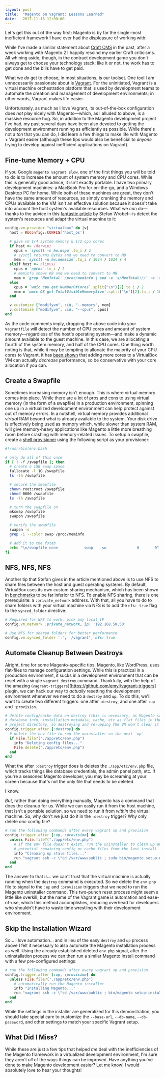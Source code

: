 ```yaml
---
layout: post
title:  "Magento on Vagrant: Lessons Learned"
date:   2017-11-16 12:00:00
---
```

Let's get this out of the way first: Magento is by far the single-most inefficient framework I have ever had the displeasure of working with.

While I've made a similar statement about [Craft CMS](https://flower.codes/tutorials/2017/02/27/speed-up-craft-admin.html) in the past, after a week working with Magento 2 I happily rescind my earlier Craft criticisms. All whining aside, though, in the contract development game you don't always get to choose your technology stack; like it or not, the work has to get done and the bills have to get paid.

What we _do_ get to choose, in most situations, is our toolset. One tool I am unnecessarily passionate about is [Vagrant](https://www.vagrantup.com/). For the uninitiated, Vagrant is a virtual machine orchestration platform that is used by development teams to automate the creation and management of development environments; in other words, Vagrant makes life easier.

Unfortunately, as much as I love Vagrant, its out-of-the-box configuration does _not_ play nicely with Magento—which, as I alluded to above, is a massive resource hog. So, in addition to the Magento development project I've had, my past several days have been also devoted to getting the development environment running as efficiently as possible. While there's not a _ton_ that you can do, I did learn a few things to make life with Magento + Vagrant easier (although these tips would also be beneficial to _anyone_ trying to develop against inefficient applications on Vagrant).

## Fine-tune Memory + CPU

If you Google `magento vagrant slow`, one of the first things you will be told to do is to increase the amount of system memory and CPU cores. While this is generally good advice, it isn't exactly portable. I have two primary development machines: a MacBook Pro for on-the-go, and a Windows Desktop PC for home. While both of these machines are great, they don't have the same amount of resources, so simply cranking the memory and CPUs available to the VM isn't an effective solution because it doesn't take into account the host system's available resources. What we _can_ do—thanks to the advice in this [fantastic article](https://stefanwrobel.com/how-to-make-vagrant-performance-not-suck) by Stefan Wrobel—is detect the system's resources and adapt the virtual machine to it:

```ruby
config.vm.provider "virtualbox" do |v|
  host = RbConfig::CONFIG['host_os']

  # give vm 1/4 system memory & 1/2 cpu cores
  if host =~ /darwin/
    cpus = `sysctl -n hw.ncpu`.to_i / 2
    # sysctl returns Bytes and we need to convert to MB
    mem = `sysctl -n hw.memsize`.to_i / 1024 / 1024 / 4
  elsif host =~ /linux/
    cpus = `nproc`.to_i / 2
    # meminfo shows KB and we need to convert to MB
    mem = `grep 'MemTotal' /proc/meminfo | sed -e 's/MemTotal://' -e 's/ kB//'`.to_i / 1024 / 4
  else
    cpus = `wmic cpu get NumberOfCores`.split("\n")[2].to_i / 2
    mem = `wmic OS get TotalVisibleMemorySize`.split("\n")[2].to_i / 1024 /4
  end

  v.customize ["modifyvm", :id, "--memory", mem]
  v.customize ["modifyvm", :id, "--cpus", cpus]
end
```

As the code comments imply, dropping the above code into your `Vagrantfile` will detect the number of CPU cores and amount of system memory—regardless of the host's operating system—and make a dynamic amount available to the guest machine. In this case, we are allocating a fourth of the system memory, and half of the CPU cores. One thing worth noting is that, while it may be tempting to allocate the majority of your CPU cores to Vagrant, it has [been shown](https://ruin.io/benchmarking-virtualbox-multiple-core-performance/) that adding more cores to a VirtualBox VM can actually _decrease_ performance, so be conservative with your core allocation if you can.


## Create a Swapfile

Sometimes increasing memory isn't enough. This is where virtual memory comes into place. While there are a lot of pros and cons to using virtual memory (in the form of a swapfile) in a production environment, spinning one up in a virtualized development environment can help protect against out of memory errors. In a nutshell, virtual memory provides additional _virtual_ RAM beyond what is already available to the system. Your disk drive is effectively being used as memory which, while slower than system RAM, will give memory-heavy applications like Magento a little more breathing room before crashing with memory-related issues. To setup a swapfile, create a [shell provisioner](https://www.vagrantup.com/docs/provisioning/shell.html) using the following script as your provisioner:

```bash
#!/usr/bin/env bash

# only do all of this once
if [ ! -f /swapfile ]; then
  # create a 1GB swap space
  fallocate -l 1G /swapfile
  ls -lh /swapfile

  # secure the swapfile
  chown root:root /swapfile
  chmod 0600 /swapfile
  ls -lh /swapfile

  # turn the swapfile on
  mkswap /swapfile
  swapon /swapfile

  # verify the swapfile
  swapon -s
  grep -i --color swap /proc/meminfo

  # add it to the fstab
  echo "\n/swapfile none            swap    sw              0       0" >> /etc/fstab
fi
```

## NFS, NFS, NFS

Another tip that Stefan gives in the article mentioned above is to use NFS to share files between the host and guest operating systems. By default, VirtualBox uses its own custom sharing mechanism, which has been shown in [benchmarks](https://stefanwrobel.com/how-to-make-vagrant-performance-not-suck#toc_3) to be far inferior to NFS. To enable NFS sharing, there is one prerequisite: a `:private_network` address. With that, all you have to do to share folders with your virtual machine via NFS is to add the `nfs: true` flag to the `synced_folder` directive:

```ruby
# Required for NFS to work, pick any local IP
config.vm.network :private_network, ip: '192.168.50.50'

# Use NFS for shared folders for better performance
config.vm.synced_folder '.', '/vagrant', nfs: true
```

## Automate Cleanup Between Destroys

Alright, time for some Magento-specific tips. Magento, like WordPress, uses flat-files to manage configuration settings. While this is practical in a production environment, it sucks in a development environment that can be reset with a single `vagrant destroy` command. Thankfully, with the help of the amazing (`vagrant-triggers`)[https://github.com/emyl/vagrant-triggers] plugin, we can hack our way to _actually_ resetting the development environment whenever we need to do a `destroy` and `up`. To do this, we'll want to create two different triggers: one after `:destroy`, and one after `:up` and `:provision`.

```ruby
# delete config/cache data on destroy (this is necessary, as Magento saves
# database info, installation metadata, cache, etc as flat files in the
# project directory, so destroying and re-upping the VM won't clear it out)
config.trigger.after [:destroy] do
  # delete the env file to run the uninstaller on the next `up`
  if File.file?("./app/etc/env.php")
    info "Deleting config files..."
    File.delete("./app/etc/env.php")
  end
end
```

What the after `:destroy` trigger does is deletes the `./app/etc/env.php` file, which tracks things like database credentials, the admin panel path, etc. If you're a seasoned Magento developer, you may be screaming at your screen because that's not the only file that needs to be deleted.

I know.

_But_, rather than doing everything manually, Magento has a command that does the cleanup for us. While we can easily run it from the host machine, that isn't a portable solution, so we need to run it from _within_ the virtual machine. So, why don't we just do it in the `:destroy` trigger? Why only delete _one_ config file?

```ruby
# run the following commands after every vagrant up and provision
config.trigger.after [:up, :provision] do
  unless File.file?("./app/etc/env.php")
    # if the env file doesn't exist, run the uninstaller to clean up any other
    # potential remaining config or cache files from the last install
    info "Cleaning up stale files..."
    run "vagrant ssh -c \"cd /var/www/public ; sudo bin/magento setup:uninstall --no-interaction\""
  end
end
```

The answer to that is... we can't trust that the virtual machine is actually running when the `destroy` command is executed. So we delete the `env.php` file to signal to the `:up` and `:provision` triggers that we need to run the Magento uninstaller command. This two-punch reset process might seem a little like overkill, but the name of the Vagrant game is automation and ease-of-use, which this method accomplishes, reducing overhead for developers who shouldn't have to waste time wrestling with their development environment.

## Skip the Installation Wizard

So... I love automation... and in lieu of the easy `destroy` and `up` process above I felt it necessary to also automate the Magento installation process as well. Using the already established deleted `env.php` signal, after the uninstallation process we can then run a similar Magento install command with a few pre-configured settings:

```ruby
# run the following commands after every vagrant up and provision
config.trigger.after [:up, :provision] do
  unless File.file?("./app/etc/env.php")
    # automatically run the Magento installer
    info "Installing Magento..."
    run "vagrant ssh -c \"cd /var/www/public ; bin/magento setup:install --base-url=http://localhost.dev --db-name=magento --db-password=root --admin-user=admin --admin-password=Password123 --admin-email=admin@example.com --admin-firstname=Admin --admin-lastname=Adminson --backend-frontname=admin --no-interaction\""
  end
end
```

While the settings in the installer are generalized for this demonstration, you should take special care to customize the `--base-url`, `--db-name`, `--db-password`, and other settings to match your specific Vagrant setup.

## What Did I Miss?

While these are just a few tips that helped _me_ deal with the inefficiencies of the Magento framework in a virtualized development environment, I'm sure they aren't _all_ of the ways things can be improved. Have anything you've done to make Magento development easier? Let me know! I would absolutely love to hear your thoughts!
